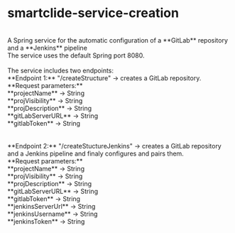 # smartclide-service-creation <br/> 
<br/> 
A Spring service for the automatic configuration of a **GitLab** repository and a **Jenkins** pipeline <br/> 
The service uses the default Spring port 8080. <br/> 
<br/> 
The service includes two endpoints: <br/> 
**Endpoint 1:** "/createStructure" -> creates a GitLab repository. <br/> 
		**Request parameters:** <br/> 
				**projectName** -> String <br/> 
				**projVisibility** -> String <br/> 
				**projDescription** -> String <br/> 
				**gitLabServerURL** -> String <br/> 
				**gitlabToken** -> String <br/> 
<br/> 
<br/> 
**Endpoint 2:** "/createStuctureJenkins" -> creates a GitLab repository and a Jenkins pipeline and finaly configures and pairs them. <br/> 
		**Request parameters:** <br/> 
				**projectName** -> String <br/> 
				**projVisibility** -> String <br/> 
				**projDescription** -> String <br/> 
				**gitLabServerURL** -> String <br/> 
				**gitlabToken** -> String <br/> 
				**jenkinsServerUrl** -> String <br/> 
				**jenkinsUsername** -> String <br/> 
				**jenkinsToken** -> String <br/> 
